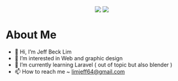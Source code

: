 <div id="header" align="center">
  <img src="https://bestanimations.com/media/knights-rpg/1157056055knight-pixel-art.gif" style="max-width: 30px;"/>
  <img src="https://i.giphy.com/media/1wmdI5Nk5MjD0XIwdy/giphy.webp" style="max-width: 30px;"/>
</div>

 
 # About Me
 
- 👋 Hi, I’m Jeff Beck Lim
- 👀 I’m interested in Web and graphic design
- 🌱 I’m currently learning Laravel ( out of topic but also blender ) 
- 📫 How to reach me ~ limjeff64@gmail.com

<!---
JeffBeckLim/JeffBeckLim is a ✨ special ✨ repository because its `README.md` (this file) appears on your GitHub profile.
You can click the Preview link to take a look at your changes.
--->

